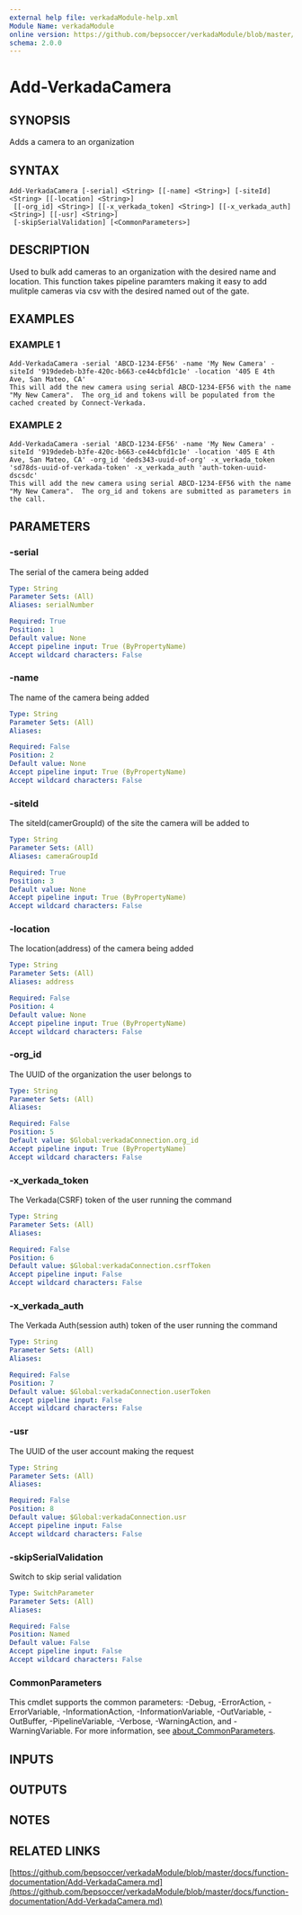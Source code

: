 ```yaml
---
external help file: verkadaModule-help.xml
Module Name: verkadaModule
online version: https://github.com/bepsoccer/verkadaModule/blob/master/docs/function-documentation/Add-VerkadaCamera.md
schema: 2.0.0
---
```


# Add-VerkadaCamera

## SYNOPSIS
Adds a camera to an organization

## SYNTAX

```
Add-VerkadaCamera [-serial] <String> [[-name] <String>] [-siteId] <String> [[-location] <String>]
 [[-org_id] <String>] [[-x_verkada_token] <String>] [[-x_verkada_auth] <String>] [[-usr] <String>]
 [-skipSerialValidation] [<CommonParameters>]
```

## DESCRIPTION
Used to bulk add cameras to an organization with the desired name and location. 
This function takes pipeline paramters making it easy to add mulitple cameras via csv with the desired named out of the gate.

## EXAMPLES

### EXAMPLE 1
```
Add-VerkadaCamera -serial 'ABCD-1234-EF56' -name 'My New Camera' -siteId '919dedeb-b3fe-420c-b663-ce44cbfd1c1e' -location '405 E 4th Ave, San Mateo, CA'
This will add the new camera using serial ABCD-1234-EF56 with the name "My New Camera".  The org_id and tokens will be populated from the cached created by Connect-Verkada.
```

### EXAMPLE 2
```
Add-VerkadaCamera -serial 'ABCD-1234-EF56' -name 'My New Camera' -siteId '919dedeb-b3fe-420c-b663-ce44cbfd1c1e' -location '405 E 4th Ave, San Mateo, CA' -org_id 'deds343-uuid-of-org' -x_verkada_token 'sd78ds-uuid-of-verkada-token' -x_verkada_auth 'auth-token-uuid-dscsdc'
This will add the new camera using serial ABCD-1234-EF56 with the name "My New Camera".  The org_id and tokens are submitted as parameters in the call.
```

## PARAMETERS

### -serial
The serial of the camera being added

```yaml
Type: String
Parameter Sets: (All)
Aliases: serialNumber

Required: True
Position: 1
Default value: None
Accept pipeline input: True (ByPropertyName)
Accept wildcard characters: False
```

### -name
The name of the camera being added

```yaml
Type: String
Parameter Sets: (All)
Aliases:

Required: False
Position: 2
Default value: None
Accept pipeline input: True (ByPropertyName)
Accept wildcard characters: False
```

### -siteId
The siteId(camerGroupId) of the site the camera will be added to

```yaml
Type: String
Parameter Sets: (All)
Aliases: cameraGroupId

Required: True
Position: 3
Default value: None
Accept pipeline input: True (ByPropertyName)
Accept wildcard characters: False
```

### -location
The location(address) of the camera being added

```yaml
Type: String
Parameter Sets: (All)
Aliases: address

Required: False
Position: 4
Default value: None
Accept pipeline input: True (ByPropertyName)
Accept wildcard characters: False
```

### -org_id
The UUID of the organization the user belongs to

```yaml
Type: String
Parameter Sets: (All)
Aliases:

Required: False
Position: 5
Default value: $Global:verkadaConnection.org_id
Accept pipeline input: True (ByPropertyName)
Accept wildcard characters: False
```

### -x_verkada_token
The Verkada(CSRF) token of the user running the command

```yaml
Type: String
Parameter Sets: (All)
Aliases:

Required: False
Position: 6
Default value: $Global:verkadaConnection.csrfToken
Accept pipeline input: False
Accept wildcard characters: False
```

### -x_verkada_auth
The Verkada Auth(session auth) token of the user running the command

```yaml
Type: String
Parameter Sets: (All)
Aliases:

Required: False
Position: 7
Default value: $Global:verkadaConnection.userToken
Accept pipeline input: False
Accept wildcard characters: False
```

### -usr
The UUID of the user account making the request

```yaml
Type: String
Parameter Sets: (All)
Aliases:

Required: False
Position: 8
Default value: $Global:verkadaConnection.usr
Accept pipeline input: False
Accept wildcard characters: False
```

### -skipSerialValidation
Switch to skip serial validation

```yaml
Type: SwitchParameter
Parameter Sets: (All)
Aliases:

Required: False
Position: Named
Default value: False
Accept pipeline input: False
Accept wildcard characters: False
```

### CommonParameters
This cmdlet supports the common parameters: -Debug, -ErrorAction, -ErrorVariable, -InformationAction, -InformationVariable, -OutVariable, -OutBuffer, -PipelineVariable, -Verbose, -WarningAction, and -WarningVariable. For more information, see [about_CommonParameters](http://go.microsoft.com/fwlink/?LinkID=113216).

## INPUTS

## OUTPUTS

## NOTES

## RELATED LINKS

[https://github.com/bepsoccer/verkadaModule/blob/master/docs/function-documentation/Add-VerkadaCamera.md](https://github.com/bepsoccer/verkadaModule/blob/master/docs/function-documentation/Add-VerkadaCamera.md)

